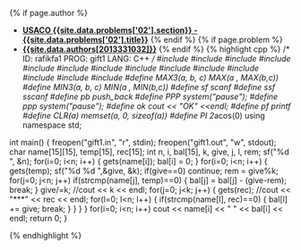 <a name="2013331032.02"></a>

{% if page.author %}
- **[USACO {{site.data.problems['02'].section}} - {{site.data.problems['02'].title}}]({{site.baseurl}}/problem/02)**
{% endif %}
{% if page.problem %}
- **[{{site.data.authors[2013331032]}}]({{site.baseurl}}/author/2013331032)**
{% endif %}
{% highlight cpp %}
/*
ID: rafikfa1
PROG: gift1
LANG: C++
*/
#include <cstdio>
#include <iostream>
#include <string>
#include <cstring>
#include <cmath>
#include <ctime>
#include <cstdlib>
#include <algorithm>
#include <new>
#include <vector>
#include <stack>
#include <queue>
#include <map>
#include <set>
#define MAX3(a, b, c) MAX(a , MAX(b,c))
#define MIN3(a, b, c) MIN(a , MIN(b,c))
#define sf scanf
#define ssf sscanf
#define pb push_back
#define PPP system("pause");
#define ppp system("pause");
#define ok cout << "OK" <<endl;
#define pf printf
#define CLR(a) memset(a, 0, sizeof(a))
#define PI 2*acos(0)
using namespace std;

int main()
{
    freopen("gift1.in", "r", stdin);
    freopen("gift1.out", "w", stdout);
    char name[15][15], temp[15], rec[15];
    int n, i, bal[15], k, give, j, l, rem;
    sf("%d ", &n);
    for(i=0; i<n; i++)
        {
            gets(name[i]);
            bal[i] = 0;
        }
    for(i=0; i<n; i++)
    {
        gets(temp);
        sf("%d %d ",&give, &k);
        if(give==0) continue;
        rem = give%k;
        for(j=0; j<n; j++)
            if(strcmp(name[j], temp)==0)
            {
                bal[j] = bal[j] - (give-rem);
                break;
            }
        give/=k;
        //cout << k << endl;
        for(j=0; j<k; j++)
        {
            gets(rec);
            //cout << "***"  << rec << endl;
            for(l=0; l<n; l++)
            {
                if(strcmp(name[l], rec)==0)
                    {
                        bal[l] += give;
                        break;
                    }
            }
        }
    }
    for(i=0; i<n; i++)
        cout << name[i] << " " << bal[i] << endl;
    return 0;
}

{% endhighlight %}